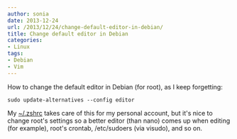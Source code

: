 ```yaml
---
author: sonia
date: 2013-12-24
url: /2013/12/24/change-default-editor-in-debian/
title: Change default editor in Debian
categories:
- Linux
tags:
- Debian
- Vim
---
```


How to change the default editor in Debian (for root), as I keep forgetting:

<!--more-->

`sudo update-alternatives --config editor`

My [~/.zshrc](http://zshwiki.org/home/) takes care of this for my personal account, but it's nice to change root's settings so a better editor (than nano) comes up when editing (for example), root's crontab, /etc/sudoers (via visudo), and so on.
